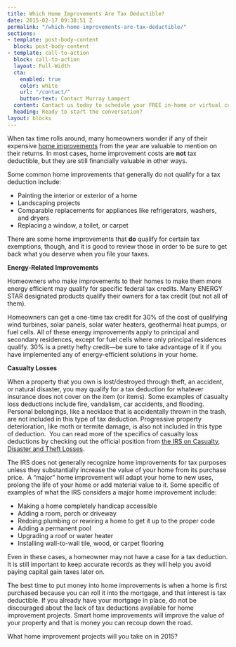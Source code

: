 ```yaml
---
title: Which Home Improvements Are Tax Deductible?
date: 2015-02-17 09:30:51 Z
permalink: "/which-home-improvements-are-tax-deductible/"
sections:
- template: post-body-content
  block: post-body-content
- template: call-to-action
  block: call-to-action
  layout: Full-Width
  cta:
    enabled: true
    color: white
    url: "/contact/"
    button-text: Contact Murray Lampert
  content: Contact us today to schedule your FREE in-home or virtual consultation.
  heading: Ready to start the conversation?
layout: blocks
---
```


When tax time rolls around, many homeowners wonder if any of their expensive <a href="http://murraylampert.com/san-diego-design-build-contractors/" target="_blank">home improvements</a> from the year are valuable to mention on their returns. In most cases, home improvement costs are <strong>not</strong> tax deductible, but they are still financially valuable in other ways.

Some common home improvements that generally do not qualify for a tax deduction include:
<ul>
	<li>Painting the interior or exterior of a home</li>
	<li>Landscaping projects</li>
	<li>Comparable replacements for appliances like refrigerators, washers, and dryers</li>
	<li>Replacing a window, a toilet, or carpet</li>
</ul>
There are some home improvements that <strong>do</strong> qualify for certain tax exemptions, though, and it is good to review those in order to be sure to get back what you deserve when you file your taxes.

<strong>Energy-Related Improvements</strong>

Homeowners who make improvements to their homes to make them more energy efficient may qualify for specific federal tax credits. Many ENERGY STAR designated products qualify their owners for a tax credit (but not all of them).

Homeowners can get a one-time tax credit for 30% of the cost of qualifying wind turbines, solar panels, solar water heaters, geothermal heat pumps, or fuel cells. All of these energy improvements apply to principal and secondary residences, except for fuel cells where only principal residences qualify. 30% is a pretty hefty credit—be sure to take advantage of it if you have implemented any of energy-efficient solutions in your home.

<strong>Casualty Losses</strong>

When a property that you own is lost/destroyed through theft, an accident, or natural disaster, you may qualify for a tax deduction for whatever insurance does not cover on the item (or items). Some examples of casualty loss deductions include fire, vandalism, car accidents, and flooding. Personal belongings, like a necklace that is accidentally thrown in the trash, are not included in this type of tax deduction. Progressive property deterioration, like moth or termite damage, is also not included in this type of deduction.  You can read more of the specifics of casualty loss deductions by checking out the official position from <a href="http://www.irs.gov/taxtopics/tc515.html">the IRS on Casualty, Disaster and Theft Losses</a>.



The IRS does not generally recognize home improvements for tax purposes unless they substantially increase the value of your home from its purchase price.  A “major” home improvement will adapt your home to new uses, prolong the life of your home or add material value to it. Some specific of examples of what the IRS considers a major home improvement include:
<ul>
	<li>Making a home completely handicap accessible</li>
	<li>Adding a room, porch or driveway</li>
	<li>Redoing plumbing or rewiring a home to get it up to the proper code</li>
	<li>Adding a permanent pool</li>
	<li>Upgrading a roof or water heater</li>
	<li>Installing wall-to-wall tile, wood, or carpet flooring</li>
</ul>
Even in these cases, a homeowner may not have a case for a tax deduction. It is still important to keep accurate records as they will help you avoid paying capital gain taxes later on.

The best time to put money into home improvements is when a home is first purchased because you can roll it into the mortgage, and that interest is tax deductible. If you already have your mortgage in place, do not be discouraged about the lack of tax deductions available for home improvement projects. Smart home improvements will improve the value of your property and that is money you can recoup down the road.

What home improvement projects will you take on in 2015?
